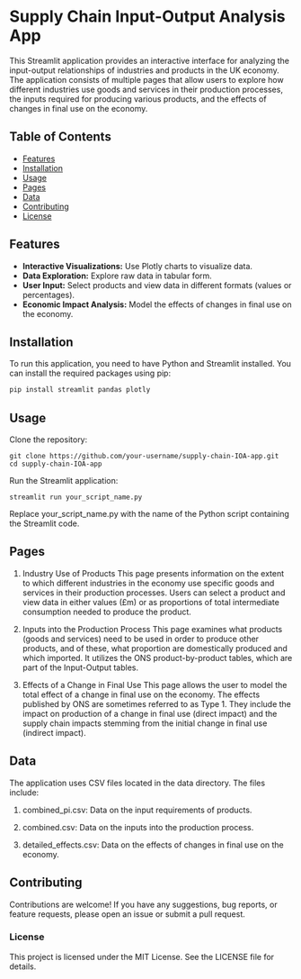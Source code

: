 # Supply Chain Input-Output Analysis App

This Streamlit application provides an interactive interface for analyzing the input-output relationships of industries and products in the UK economy. The application consists of multiple pages that allow users to explore how different industries use goods and services in their production processes, the inputs required for producing various products, and the effects of changes in final use on the economy.

## Table of Contents

- [Features](#features)
- [Installation](#installation)
- [Usage](#usage)
- [Pages](#pages)
- [Data](#data)
- [Contributing](#contributing)
- [License](#license)

## Features

- **Interactive Visualizations:** Use Plotly charts to visualize data.
- **Data Exploration:** Explore raw data in tabular form.
- **User Input:** Select products and view data in different formats (values or percentages).
- **Economic Impact Analysis:** Model the effects of changes in final use on the economy.

## Installation

To run this application, you need to have Python and Streamlit installed. You can install the required packages using pip:

```sh
pip install streamlit pandas plotly
```
## Usage
Clone the repository:
```
git clone https://github.com/your-username/supply-chain-IOA-app.git
cd supply-chain-IOA-app
```
Run the Streamlit application:
```
streamlit run your_script_name.py
```
Replace your_script_name.py with the name of the Python script containing the Streamlit code.

## Pages
1. Industry Use of Products
This page presents information on the extent to which different industries in the economy use specific goods and services in their production processes. Users can select a product and view data in either values (£m) or as proportions of total intermediate consumption needed to produce the product.

2. Inputs into the Production Process
This page examines what products (goods and services) need to be used in order to produce other products, and of these, what proportion are domestically produced and which imported. It utilizes the ONS product-by-product tables, which are part of the Input-Output tables.

3. Effects of a Change in Final Use
This page allows the user to model the total effect of a change in final use on the economy. The effects published by ONS are sometimes referred to as Type 1. They include the impact on production of a change in final use (direct impact) and the supply chain impacts stemming from the initial change in final use (indirect impact).

## Data
The application uses CSV files located in the data directory. The files include:

1. combined_pi.csv: Data on the input requirements of products.

2. combined.csv: Data on the inputs into the production process.

3. detailed_effects.csv: Data on the effects of changes in final use on the economy.

   
## Contributing
Contributions are welcome! If you have any suggestions, bug reports, or feature requests, please open an issue or submit a pull request.

### License
This project is licensed under the MIT License. See the LICENSE file for details.

